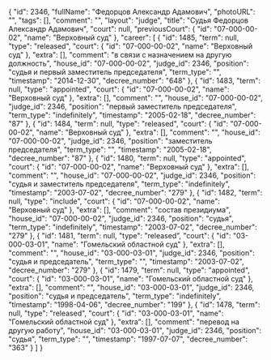 {
    "id": 2346,
    "fullName": "Федорцов Александр Адамович",
    "photoURL": "",
    "tags": [],
    "comment": "",
    "layout": "judge",
    "title": "Судья Федорцов Александр Адамович",
    "court": null,
    "previousCourt": {
        "id": "07-000-00-02",
        "name": "Верховный суд"
    },
    "career": [
        {
            "id": 1485,
            "term": null,
            "type": "released",
            "court": {
                "id": "07-000-00-02",
                "name": "Верховный суд"
            },
            "extra": [],
            "comment": "в связи с назначением на другую должность",
            "house_id": "07-000-00-02",
            "judge_id": 2346,
            "position": "судья и первый заместитель председателя",
            "term_type": "",
            "timestamp": "2014-12-30",
            "decree_number": "648"
        },
        {
            "id": 1483,
            "term": null,
            "type": "appointed",
            "court": {
                "id": "07-000-00-02",
                "name": "Верховный суд"
            },
            "extra": [],
            "comment": "",
            "house_id": "07-000-00-02",
            "judge_id": 2346,
            "position": "первый заместитель председателя",
            "term_type": "indefinitely",
            "timestamp": "2005-02-18",
            "decree_number": "87"
        },
        {
            "id": 1484,
            "term": null,
            "type": "released",
            "court": {
                "id": "07-000-00-02",
                "name": "Верховный суд"
            },
            "extra": [],
            "comment": "",
            "house_id": "07-000-00-02",
            "judge_id": 2346,
            "position": "заместитель председателя",
            "term_type": "",
            "timestamp": "2005-02-18",
            "decree_number": "87"
        },
        {
            "id": 1480,
            "term": null,
            "type": "appointed",
            "court": {
                "id": "07-000-00-02",
                "name": "Верховный суд"
            },
            "extra": [],
            "comment": "",
            "house_id": "07-000-00-02",
            "judge_id": 2346,
            "position": "судья и заместитель председателя",
            "term_type": "indefinitely",
            "timestamp": "2003-07-02",
            "decree_number": "279"
        },
        {
            "id": 1482,
            "term": null,
            "type": "include",
            "court": {
                "id": "07-000-00-02",
                "name": "Верховный суд"
            },
            "extra": [],
            "comment": "состав президиума",
            "house_id": "07-000-00-02",
            "judge_id": 2346,
            "position": "судья",
            "term_type": "indefinitely",
            "timestamp": "2003-07-02",
            "decree_number": "279"
        },
        {
            "id": 1481,
            "term": null,
            "type": "released",
            "court": {
                "id": "03-000-03-01",
                "name": "Гомельский областной суд"
            },
            "extra": [],
            "comment": "",
            "house_id": "03-000-03-01",
            "judge_id": 2346,
            "position": "судья и председатель",
            "term_type": "",
            "timestamp": "2003-07-02",
            "decree_number": "279"
        },
        {
            "id": 1479,
            "term": null,
            "type": "appointed",
            "court": {
                "id": "03-000-03-01",
                "name": "Гомельский областной суд"
            },
            "extra": [],
            "comment": "",
            "house_id": "03-000-03-01",
            "judge_id": 2346,
            "position": "судья и председатель",
            "term_type": "indefinitely",
            "timestamp": "1998-04-06",
            "decree_number": "199"
        },
        {
            "id": 1478,
            "term": null,
            "type": "released",
            "court": {
                "id": "03-000-03-01",
                "name": "Гомельский областной суд"
            },
            "extra": [],
            "comment": "перевод на другую работу",
            "house_id": "03-000-03-01",
            "judge_id": 2346,
            "position": "судья",
            "term_type": "",
            "timestamp": "1997-07-07",
            "decree_number": "363"
        }
    ]
}